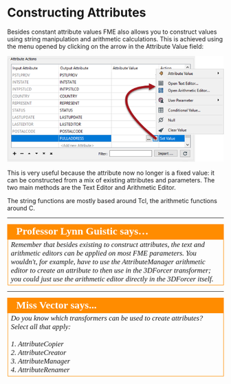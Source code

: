 <!--This section is (mostly) a copy of part of the basic manual, used here just as a reminder-->

# Constructing Attributes #
Besides constant attribute values FME also allows you to construct values using string manipulation and arithmetic calculations. This is achieved using the menu opened by clicking on the arrow in the Attribute Value field:

![](./Images/Img5.001.AttributeManagerSetMenu.png)

This is very useful because the attribute now no longer is a fixed value: it can be constructed from a mix of existing attributes and parameters. The two main methods are the Text Editor and Arithmetic Editor.

The string functions are mostly based around Tcl, the arithmetic functions around C.

---

<table style="border-spacing: 0px">
<tr>
<td style="vertical-align:middle;background-color:darkorange;border: 2px solid darkorange">
<i class="fa fa-quote-left fa-lg fa-pull-left fa-fw" style="color:white;padding-right: 12px;vertical-align:text-top"></i>
<span style="color:white;font-size:x-large;font-weight: bold;font-family:serif">Professor Lynn Guistic says…</span>
</td>
</tr>

<tr>
<td style="border: 1px solid darkorange">
<span style="font-family:serif; font-style:italic; font-size:larger">
Remember that besides existing to construct attributes, the text and arithmetic editors can be applied on most FME parameters. You wouldn't, for example, have to use the AttributeManager arithmetic editor to create an attribute to then use in the 3DForcer transformer; you could just use the arithmetic editor directly in the 3DForcer itself.</span>
</td>
</tr>
</table>

---

<!--Person X Says Section-->

<table style="border-spacing: 0px">
<tr>
<td style="vertical-align:middle;background-color:darkorange;border: 2px solid darkorange">
<i class="fa fa-quote-left fa-lg fa-pull-left fa-fw" style="color:white;padding-right: 12px;vertical-align:text-top"></i>
<span style="color:white;font-size:x-large;font-weight: bold;font-family:serif">Miss Vector says...</span>
</td>
</tr>

<tr>
<td style="border: 1px solid darkorange">
<span style="font-family:serif; font-style:italic; font-size:larger">
Do you know which transformers can be used to create attributes? Select all that apply:
<br><br>1. AttributeCopier
<br>2. AttributeCreator
<br>3. AttributeManager
<br>4. AttributeRenamer
</span>
</td>
</tr>
</table>
